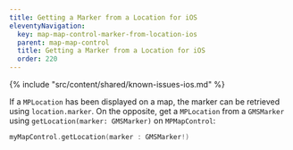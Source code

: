 ```yaml
---
title: Getting a Marker from a Location for iOS
eleventyNavigation:
  key: map-map-control-marker-from-location-ios
  parent: map-map-control
  title: Getting a Marker from a Location for iOS
  order: 220
---
```


<!-- Known Issues -->
{% include "src/content/shared/known-issues-ios.md" %}

If a `MPLocation` has been displayed on a map, the marker can be retrieved using `location.marker`. On the opposite, get a `MPLocation` from a `GMSMarker` using `getLocation(marker: GMSMarker)` on `MPMapControl`:

```swift
myMapControl.getLocation(marker : GMSMarker!)
```
